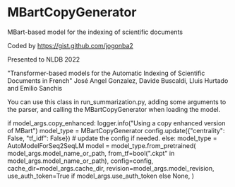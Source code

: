 # MBartCopyGenerator
MBart-based model for the indexing of scientific documents

Coded by https://gist.github.com/jogonba2

Presented to NLDB 2022

"Transformer-based models for the Automatic Indexing of Scientific Documents in French"
José Angel Gonzalez, Davide Buscaldi, Lluis Hurtado and Emilio Sanchis


You can use this class in run_summarization.py, adding some arguments to the parser, and calling the MBartCopyGenerator when loading the model.

if model_args.copy_enhanced:
        logger.info("Using a copy enhanced version of MBart")
        model_type = MBartCopyGenerator
        config.update({"centrality": False, "tf_idf": False}) # update the config if needed.
    else:
        model_type = AutoModelForSeq2SeqLM
    model = model_type.from_pretrained(
        model_args.model_name_or_path,
        from_tf=bool(".ckpt" in model_args.model_name_or_path),
        config=config,
        cache_dir=model_args.cache_dir,
        revision=model_args.model_revision,
        use_auth_token=True if model_args.use_auth_token else None,
    )
